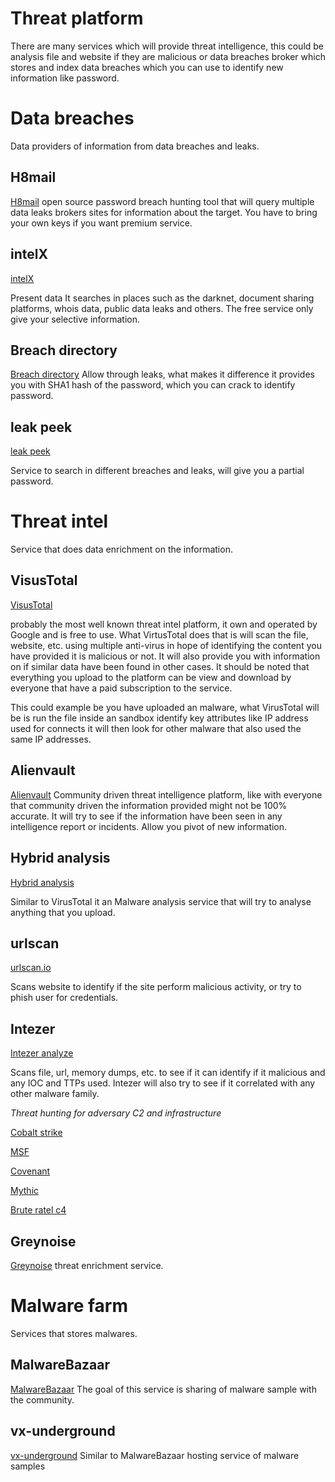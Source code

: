# Threat platform

There are many services which will provide threat intelligence, this could be analysis file and website if they are malicious or data breaches broker which stores and index data breaches which you can use to identify new information like password.


# Data breaches

Data providers of information from data breaches and leaks.

## H8mail

[H8mail](https://github.com/khast3x/h8mail) open source password breach hunting tool that will query multiple data leaks brokers sites for information about the target. You have to bring your own keys if you want premium service.

## intelX

[intelX](https://intelx.io/)

Present data It searches in places such as the darknet, document sharing platforms, whois data, public data leaks and others. The free service only give your selective information.

## Breach directory

[Breach directory](https://www.breachdirectory.org/)
Allow through leaks, what makes it difference it provides you with SHA1 hash of the password, which you can crack to identify password.

## leak peek

[leak peek](https://leakpeek.com/)

Service to search in different breaches and leaks, will give you a partial password.

# Threat intel

Service that does data enrichment on the information.

## VisusTotal

[VisusTotal](https:/www.virustotal.com)

probably the most well known threat intel platform, it own and operated by Google and is free to use. What VirtusTotal does that is will scan the file, website, etc. using multiple anti-virus in hope of identifying the content you have provided it is malicious or not.
It will also provide you with information on if similar data have been found in other cases.
It should be noted that everything you upload to the platform can be view and download by everyone that have a paid subscription to the service.

This could example be you have uploaded an malware, what VirusTotal will be is run the file inside an sandbox identify key attributes like IP address used for connects it will then look for other malware that also used the same IP addresses.

## Alienvault

[Alienvault](https://otx.alienvault.com/)
Community driven threat intelligence platform, like with everyone that community driven the information provided might not be 100% accurate. It will try to see if the information have been seen in any intelligence report or incidents. Allow you pivot of new information.

## Hybrid analysis

[Hybrid analysis](https://hybrid-analysis.com/)

Similar to VirusTotal it an Malware analysis service that will try to analyse anything that you upload.

## urlscan

[urlscan.io](https://urlscan.io/)

Scans website to identify if the site perform malicious activity, or try to phish user for credentials.

## Intezer

[Intezer analyze](https://analyze.intezer.com/)

Scans file, url, memory dumps, etc. to see if it can identify if it malicious and any IOC and TTPs used.
Intezer will also try to see if it correlated with any other malware family.



*Threat hunting for adversary C2 and infrastructure*

[Cobalt strike](https://www.shodan.io/search?query=product%3A%22Cobalt+Strike+Beacon%22)

[MSF](https://www.shodan.io/search?query=ssl%3A%22MetasploitSelfSignedCA%22)

[Covenant](https://www.shodan.io/search?query=ssl%3A%E2%80%9DCovenant%E2%80%9D%20http.component%3A%E2%80%9DBlazor%E2%80%9D)

[Mythic](https://www.shodan.io/search?query=ssl%3AMythic+port%3A7443)

[Brute ratel c4](https://www.shodan.io/search?query=http.html_hash%3A-1957161625)

## Greynoise

[Greynoise](https://viz.greynoise.io/) threat enrichment service.

# Malware farm

Services that stores malwares.

## MalwareBazaar

[MalwareBazaar](https://bazaar.abuse.ch/)
The goal of this service is sharing of malware sample with the community. 

## vx-underground

[vx-underground](https://www.vx-underground.org/)
Similar to MalwareBazaar hosting service of malware samples